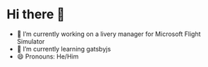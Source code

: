 # Hi there 👋

- 🔭 I’m currently working on a livery manager for Microsoft Flight Simulator
- 🌱 I’m currently learning gatsbyjs
- 😄 Pronouns: He/Him

